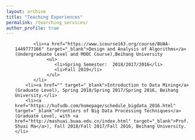 ```yaml
---
layout: archive
title: "Teaching Experiences"
permalink: /tearching_services/
author_profile: true
---
```


<ul>

           <li><a href="https://www.icourse163.org/course/BUAA-1449777166" target="_blank">Design and Analysis of Algorithms</a> (Undergraduate Level and MOOC Course),Beihang University
                <ul>
                   <li>Spring Semester:  2018/2017/2016</li>
                   <li>Fall 2019</li>        
                </ul>
           </li>
        <li><a href="" target="_blank">Introduction to Data Mining</a> (Graduate Level), Spring 2018/Spring 2017/Spring 2016, Beihang University.</li>
        <li><a href="https://hufudb.com/homepage/schedule_bigdata_2016.html" target="_blank">Frontiers of Big Data Processing Techniques</a> (Graduate Level, with <a href="http://mashuai.buaa.edu.cn/index.html" target="_blank">Prof. Shuai Ma</a>), Fall 2018/Fall 2017/Fall 2016, Beihang University.</li>
</ul>
